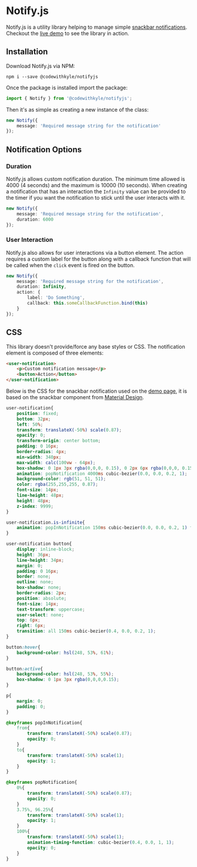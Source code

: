 # Notify.js
Notify.js is a utility library helping to manage simple [snackbar notifications](https://material.io/develop/web/components/snackbars/). Checkout the [live demo]() to see the library in action.

## Installation

Download Notify.js via NPM:

```
npm i --save @codewithkyle/notifyjs
```

Once the package is installed import the package:

```typescript
import { Notify } from '@codewithkyle/notifyjs';
```

Then it's as simple as creating a new instance of the class:

```typescript
new Notify({
    message: 'Required message string for the notification'
});
```

## Notification Options

### Duration

Notify.js allows custom notification duration. The minimum time allowed is 4000 (4 seconds) and the maximum is 10000 (10 seconds). When creating a notification that has an interaction the `Infinity` value can be provided to the timer if you want the notification to stick until the user interacts with it.

```typescript
new Notify({
    message: 'Required message string for the notification',
    duration: 6000
});
```

### User Interaction

Notify.js also allows for user interactions via a button element. The action requires a custom label for the button along with a callback function that will be called when the `click` event is fired on the button.

```typescript
new Notify({
    message: 'Required message string for the notification',
    duration: Infinity,
    action: {
        label: 'Do Something',
        callback: this.someCallbackFunction.bind(this)
    }
});
```

## CSS

This library doesn't provide/force any base styles or CSS. The notification element is composed of three elements:

```html
<user-notification>
    <p>Custom notification message</p>
    <button>Action</button>
</user-notification>
```

Below is the CSS for the snackbar notification used on the [demo page](), it is based on the snackbar component from [Material Design](https://material.io/develop/web/components/snackbars/).

```css
user-notification{
    position: fixed;
    bottom: 32px;
    left: 50%;
    transform: translateX(-50%) scale(0.87);
    opacity: 0;
    transform-origin: center bottom;
    padding: 0 16px;
    border-radius: 4px;
    min-width: 340px;
    max-width: calc(100vw - 64px);
    box-shadow: 0 1px 3px rgba(0,0,0, 0.15), 0 2px 6px rgba(0,0,0, 0.15);
    animation: popNotification 4000ms cubic-bezier(0.0, 0.0, 0.2, 1);
    background-color: rgb(51, 51, 51);
    color: rgba(255,255,255, 0.87);
    font-size: 14px;
    line-height: 48px;
    height: 48px;
    z-index: 9999;
}

user-notification.is-infinite{
    animation: popInNotification 150ms cubic-bezier(0.0, 0.0, 0.2, 1) forwards;
}

user-notification button{
    display: inline-block;
    height: 36px;
    line-height: 34px;
    margin: 0;
    padding: 0 16px;
    border: none;
    outline: none;
    box-shadow: none;
    border-radius: 2px;
    position: absolute;
    font-size: 14px;
    text-transform: uppercase;
    user-select: none;
    top: 6px;
    right: 6px;
    transition: all 150ms cubic-bezier(0.4, 0.0, 0.2, 1);
}

button:hover{
    background-color: hsl(248, 53%, 61%);
}

button:active{
    background-color: hsl(248, 53%, 55%);
    box-shadow: 0 1px 3px rgba(0,0,0,0.15);
}

p{
    margin: 0;
    padding: 0;
}

@keyframes popInNotification{
    from{
        transform: translateX(-50%) scale(0.87);
        opacity: 0;
    }
    to{
        transform: translateX(-50%) scale(1);
        opacity: 1;
    }
}

@keyframes popNotification{
    0%{
        transform: translateX(-50%) scale(0.87);
        opacity: 0;
    }
    3.75%, 96.25%{
        transform: translateX(-50%) scale(1);
        opacity: 1;
    }
    100%{
        transform: translateX(-50%) scale(1);
        animation-timing-function: cubic-bezier(0.4, 0.0, 1, 1);
        opacity: 0;
    }
}
```
